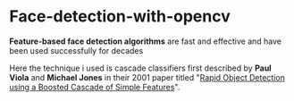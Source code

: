 # Face-detection-with-opencv
**Feature-based face detection algorithms** are fast and effective and have been used successfully for decades

Here the technique i used is cascade classifiers first described by **Paul Viola** and **Michael Jones** in their 2001 paper titled "[Rapid Object Detection using a Boosted Cascade of Simple Features](https://ieeexplore.ieee.org/document/990517)".
